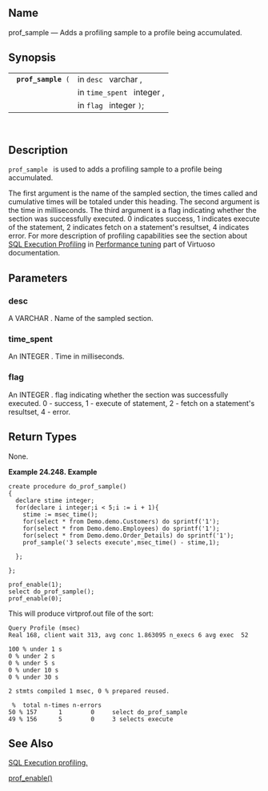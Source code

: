 <div>

<div>

</div>

<div>

## Name

prof_sample — Adds a profiling sample to a profile being accumulated.

</div>

<div>

## Synopsis

<div>

|                          |                            |
|--------------------------|----------------------------|
| ` `**`prof_sample`**` (` | in `desc ` varchar ,       |
|                          | in `time_spent ` integer , |
|                          | in `flag ` integer `)`;    |

<div>

 

</div>

</div>

</div>

<div>

## Description

`prof_sample ` is used to adds a profiling sample to a profile being
accumulated.

The first argument is the name of the sampled section, the times called
and cumulative times will be totaled under this heading. The second
argument is the time in milliseconds. The third argument is a flag
indicating whether the section was successfully executed. 0 indicates
success, 1 indicates execute of the statement, 2 indicates fetch on a
statement's resultset, 4 indicates error. For more description of
profiling capabilities see the section about
<a href="ch-server.html#efficientsql" class="link"
title="Efficient Use of SQL - SQL Execution profiling">SQL Execution
Profiling</a> in <a href="ch-server.html#ptune" class="link"
title="6.1.7. Performance Tuning">Performance tuning</a> part of
Virtuoso documentation.

</div>

<div>

## Parameters

<div>

### desc

A <span class="type">VARCHAR </span> . Name of the sampled section.

</div>

<div>

### time_spent

An <span class="type">INTEGER </span> . Time in milliseconds.

</div>

<div>

### flag

An <span class="type">INTEGER </span> . flag indicating whether the
section was successfully executed. 0 - success, 1 - execute of
statement, 2 - fetch on a statement's resultset, 4 - error.

</div>

</div>

<div>

## Return Types

None.

<div>

**Example 24.248. Example**

<div>

``` programlisting
create procedure do_prof_sample()
{
  declare stime integer;
  for(declare i integer;i < 5;i := i + 1){
    stime := msec_time();
    for(select * from Demo.demo.Customers) do sprintf('1');
    for(select * from Demo.demo.Employees) do sprintf('1');
    for(select * from Demo.demo.Order_Details) do sprintf('1');
    prof_sample('3 selects execute',msec_time() - stime,1);

  };

};

prof_enable(1);
select do_prof_sample();
prof_enable(0);
```

This will produce virtprof.out file of the sort:

``` programlisting
Query Profile (msec)
Real 168, client wait 313, avg conc 1.863095 n_execs 6 avg exec  52

100 % under 1 s
0 % under 2 s
0 % under 5 s
0 % under 10 s
0 % under 30 s

2 stmts compiled 1 msec, 0 % prepared reused.

 %  total n-times n-errors
50 % 157      1        0     select do_prof_sample
49 % 156      5        0     3 selects execute
```

</div>

</div>

  

</div>

<div>

## See Also

<a href="ch-server.html#efficientsql" class="link"
title="Efficient Use of SQL - SQL Execution profiling">SQL Execution
profiling.</a>

<a href="fn_prof_enable.html" class="link"
title="prof_enable">prof_enable()</a>

</div>

</div>
